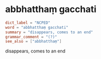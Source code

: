 # abbhatthaṃ gacchati

``` toml
dict_label = "NCPED"
word = "abbhatthaṃ gacchati"
summary = "disappears, comes to an end"
grammar_comment = "(?)"
see_also = ["abbhatthaṃ"]
```

disappears, comes to an end

